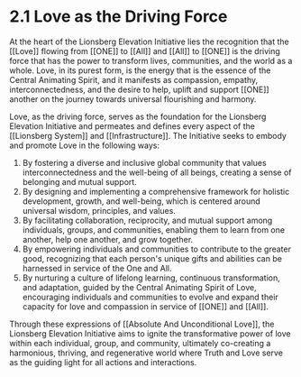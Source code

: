# 2.1 Love as the Driving Force

At the heart of the Lionsberg Elevation Initiative lies the recognition that the [[Love]] flowing from [[ONE]] to [[All]] and [[All]] to [[ONE]] is the driving force that has the power to transform lives, communities, and the world as a whole. Love, in its purest form, is the energy that is the essence of the Central Animating Spirit, and it manifests as compassion, empathy, interconnectedness, and the desire to help, uplift and support [[ONE]] another on the journey towards universal flourishing and harmony.

Love, as the driving force, serves as the foundation for the Lionsberg Elevation Initiative and permeates and defines every aspect of the [[Lionsberg System]] and [[Infrastructure]]. The Initiative seeks to embody and promote Love in the following ways:

1.  By fostering a diverse and inclusive global community that values interconnectedness and the well-being of all beings, creating a sense of belonging and mutual support.
2.  By designing and implementing a comprehensive framework for holistic development, growth, and well-being, which is centered around universal wisdom, principles, and values. 
3.  By facilitating collaboration, reciprocity, and mutual support among individuals, groups, and communities, enabling them to learn from one another, help one another, and grow together.
4.  By empowering individuals and communities to contribute to the greater good, recognizing that each person's unique gifts and abilities can be harnessed in service of the One and All.
5.  By nurturing a culture of lifelong learning, continuous transformation, and adaptation, guided by the Central Animating Spirit of Love, encouraging individuals and communities to evolve and expand their capacity for love and compassion in service of [[ONE]] and [[All]]. 

Through these expressions of [[Absolute And Unconditional Love]], the Lionsberg Elevation Initiative aims to ignite the transformative power of love within each individual, group, and community, ultimately co-creating a harmonious, thriving, and regenerative world where Truth and Love serve as the guiding light for all actions and interactions.